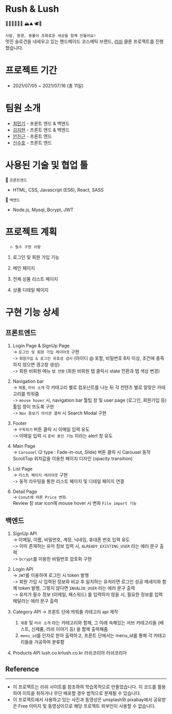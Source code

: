 # Rush & Lush

🙋🏻‍♀️🙋🏻‍♂️ 🏔⛰ 🕊🐥

`사람, 환경, 동물이 조화로운 세상을 함께 만들어요!`  
멋진 슬로건을 내세우고 있는 핸드메이드 코스메틱 브랜드, [러쉬](https://www.lush.co.kr/) 클론 프로젝트를 진행 했습니다.

# 프로젝트 기간

- 2021/07/05 ~ 2021/07/16 (총 11일)

# 팀원 소개

- [최민기](https://github.com/samankey) - 프론트 엔드 & 백엔드
- [김지현](https://github.com/hxyxneee) - 프론트 엔드 & 백엔드
- [안진근](https://github.com/allmetoo11) - 프론트 엔드
- [신수호](https://github.com/realsuhoman) - 프론트 엔드

# 사용된 기술 및 협업 툴

📖 `프론트엔드`

- HTML, CSS, Javascript (ES6), React, SASS

📖 `백엔드`

- Node.js, Mysql, Bcrypt, JWT

# 프로젝트 계획

      🔥 필수 구현 사항

1. 로그인 및 회원 가입 기능

2. 메인 페이지

3. 전체 상품 리스트 페이지

4. 상품 디테일 페이지

# 구현 기능 상세

## 프론트엔드

1. Login Page & SignUp Page  
   -> `로그인 및 회원 가입 레이아웃` 구현  
   -> `회원가입 & 로그인 유효성 검사` (아이디 @ 포함, 비밀번호 8자 이상, 조건에 충족하지 않으면 경고창 생성)  
   -> 회원 비회원 메뉴 `탭 전환` (회원 비회원 탭 클릭시 state 전환과 탭 색상 변경)
2. Navigation bar  
   -> `제품`, `러쉬 소개` 각 카테고리 별로 컴포넌트를 나눈 뒤 각 컨텐츠 별로 알맞은 카테고리를 띄워줌  
   -> `mouse hover` 시, navigation bar 툴팁 창 및 user page (로그인, 회원가입 등) 툴팁 창이 뜨도록 구현  
   -> `Nav 돋보기 아이콘 클릭` 시 Search Modal 구현

3. Footer  
   -> `구독하기` 버튼 클릭 시 이메일 입력 유도  
   -> 이메일 입력 시 `준비 중인 기능` 이라는 alert 창 유도

4. Main Page  
   -> `Carousel` (2 type : Fade-in-out, Slide)
   버튼 클릭 시 Carousel 동작  
   ScrollTop 위치값을 이용한 페이지 디자인 (opacity transition)

5. List Page  
   -> `리스트 페이지 레이아웃` 구현  
   -> 동적 라우팅을 통한 리스트 페이지 및 디테일 페이지 연결

6. Detail Page  
   -> `Conut에 따른 Price 변화.`  
   Review 창 star icon에 mouse hover 시 변화
   `File import 기능`

## 백엔드

1. SignUp API  
   -> 이메일, 이름, 비밀번호, 계정, 닉네임, 휴대폰 번호 입력 유도  
   -> 이미 존재하는 유저 정보 입력 시, `ALREADY_EXISTING_USER` 라는 에러 문구 출력  
   -> `bcrypt`를 이용한 비밀번호 암호화 구현

2. Login API  
   -> `JWT`를 이용하여 로그인 시 token 발행  
   -> 회원 가입 시 입력된 정보와 비교 후 일치하는 유저라면 로그인 성공 메세지와 함께 token 발행, 그렇지 않다면 `INVALID_USER` 라는 에러 문구 출력  
   -> 유저가 필수 정보 (이메일, 패스워드) 를 입력하지 않을 시, 필요한 정보를 입력해달라는 에러 문구 출력

3. Category API
   -> 프론트 단에 띄워줄 카테고리 api 제작
   1. `제품` 및 `러쉬 소개` 라는 카테고리와 함께, 그 아래 속해있는 서브 카테고리들 (베스트, 신제품, 러쉬 이야기 등) 을 함께 출력해줌
   2. `menu_id`를 인자로 받아 출력하고, 프론트 단에서는 menu_id를 통해 각 카테고리들을 가공하여 분류함
4. Products API
   lush.co.krlush.co.kr
   러쉬코리아
   러쉬코리아

## Reference

---

- 이 프로젝트는 러쉬 사이트를 참조하여 학습목적으로 만들었습니다. 이 코드를 활용하여 이득을 취하거나 무단 배포할 경우 법적으로 문제될 수 있습니다.
- 이 프로젝트에서 사용하고 있는 사진과 동영상은 unsplash와 pixabay에서 공유받은 Free 이미지 및 동영상이므로 해당 프로젝트 외부인이 사용할 수 없습니다.

